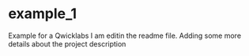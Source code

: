 # example_1
Example for a Qwicklabs
I am editin the readme file. Adding some more details about the project description 
